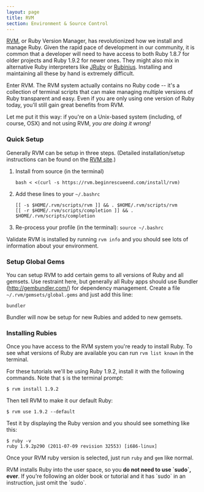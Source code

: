 ```yaml
---
layout: page
title: RVM
section: Environment & Source Control
---
```


[RVM](https://rvm.beginrescueend.com/), or Ruby Version Manager, has revolutionized how we install and manage Ruby. Given the rapid pace of development in our community, it is common that a developer will need to have access to both Ruby 1.8.7 for older projects and Ruby 1.9.2 for newer ones. They might also mix in alternative Ruby interpreters like [JRuby](http://jruby.org/) or [Rubinius](http://rubini.us/). Installing and maintaining all these by hand is extremely difficult.

Enter RVM. The RVM system actually contains no Ruby code -- it's a collection of terminal scripts that can make managing multiple versions of Ruby transparent and easy. Even if you are only using one version of Ruby today, you'll still gain great benefits from RVM. 

<div class="opinion"><p>Let me put it this way: if you're on a Unix-based system (including, of course, OSX) and not using RVM, <em>you are doing it wrong!</em></p></div>

### Quick Setup

Generally RVM can be setup in three steps. (Detailed installation/setup instructions can be found on the [RVM site](https://rvm.beginrescueend.com/rvm/install/).)

1. Install from source (in the terminal)

    ```
    bash < <(curl -s https://rvm.beginrescueend.com/install/rvm)
    ```

2. Add these lines to your `~/.bashrc`

    ```
    [[ -s $HOME/.rvm/scripts/rvm ]] && . $HOME/.rvm/scripts/rvm
    [[ -r $HOME/.rvm/scripts/completion ]] && . $HOME/.rvm/scripts/completion
    ```

3. Re-process your profile (in the terminal): `source ~/.bashrc`

Validate RVM is installed by running `rvm info` and you should see lots of information about your environment.    

### Setup Global Gems

You can setup RVM to add certain gems to all versions of Ruby and all gemsets. Use restraint here, but generally all Ruby apps should use Bundler (<http://gembundler.com/>) for dependency management. Create a file `~/.rvm/gemsets/global.gems` and just add this line:

    bundler
    
Bundler will now be setup for new Rubies and added to new gemsets.
    
### Installing Rubies

Once you have access to the RVM system you're ready to install Ruby. To see what versions of Ruby are available you can run `rvm list known` in the terminal.

For these tutorials we'll be using Ruby 1.9.2, install it with the following commands. Note that `$` is the terminal prompt:

    $ rvm install 1.9.2
    
Then tell RVM to make it our default Ruby:

    $ rvm use 1.9.2 --default
    
Test it by displaying the Ruby version and you should see something like this:

    $ ruby -v
    ruby 1.9.2p290 (2011-07-09 revision 32553) [i686-linux]

Once your RVM ruby version is selected, just run `ruby` and `gem` like normal. 

<div class="note">
<p>RVM installs Ruby into the user space, so you <strong>do not need to use `sudo`, ever</strong>. If you're following an older book or tutorial and it has `sudo` in an instruction, just omit the `sudo`.</p>
</div>

